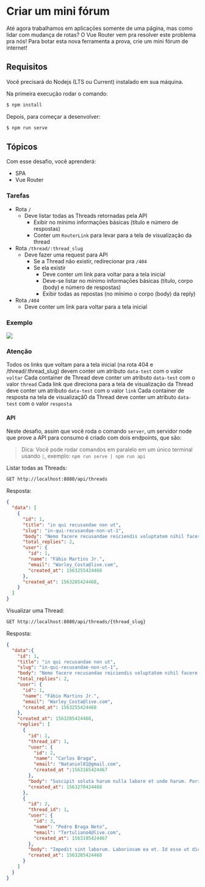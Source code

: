 # Criar um mini fórum

Até agora trabalhamos em aplicaçōes somente de uma página, mas como lidar com mudança de rotas? O Vue Router vem pra resolver este problema pra nós!
Para botar esta nova ferramenta a prova, crie um mini fórum de internet!

## Requisitos

Você precisará do Nodejs (LTS ou Current) instalado em sua máquina.

Na primeira execução rodar o comando:

```bash
$ npm install
```

Depois, para começar a desenvolver:

```bash
$ npm run serve
```

## Tópicos

Com esse desafio, você aprenderá:

- SPA
- Vue Router

### Tarefas

- Rota `/`
  - Deve listar todas as Threads retornadas pela API
    - Exibir no mínimo informaçōes básicas (título e número de respostas)
    - Conter um `RouterLink` para levar para a tela de visualização da thread
- Rota `/thread/:thread_slug`
  - Deve fazer uma request para API
    - Se a Thread não existir, redirecionar pra `/404`
    - Se ela existir
      - Deve conter um link para voltar para a tela inicial
      - Deve-se listar no mínimo informaçōes básicas (título, corpo (body) e número de respostas)
      - Exibir todas as repostas (no mínimo o corpo (body) da reply)
- Rota `/404`
  - Deve conter um link para voltar para a tela inicial

### Exemplo

![](https://codenation-challenges.s3-us-west-1.amazonaws.com/vue-4/27pkeDP.gif)

### Atenção

Todos os links que voltam para a tela inicial (na rota 404 e /thread/:thread_slug) devem conter um atributo `data-test` com o valor `voltar`
Cada container de Thread deve conter um atributo `data-test` com o valor `thread`
Cada link que direciona para a tela de visualização da Thread deve conter um atributo `data-test` com o valor `link`
Cada container de resposta na tela de visualizaçã0 da Thread deve conter um atributo `data-test` com o valor `resposta`

#### API

Neste desafio, assim que você roda o comando `server`, um servidor node que prove a API para consumo é criado com dois endpoints, que são:

> Dica: Você pode rodar comandos em paralelo em um único terminal usando `|`, exemplo: `npm run serve | npm run api`

Listar todas as Threads:

```bash
GET http://localhost:8080/api/threads
```

Resposta:

```json
{
  "data": [
    {
      "id": 1,
      "title": "in qui recusandae non ut",
      "slug": "in-qui-recusandae-non-ut-1",
      "body": "Nemo facere recusandae reiciendis voluptatem nihil facere perferendis qui. Et nam voluptas itaque quibusdam aut. Dolor at repellendus debitis minima minus et velit nisi veniam. Nemo animi dolorem reprehenderit rem officia. Excepturi a nisi autem voluptate eos quis porro laborum. Voluptatem eaque at consequatur at dicta eum iste qui.",
      "total_replies": 2,
      "user": {
        "id": 1,
        "name": "Fábio Martins Jr.",
        "email": "Warley_Costa@live.com",
        "created_at": 1563255424468
      },
      "created_at": 1563285424468,
    }
  ]
}
```

Visualizar uma Thread:

```bash
GET http://localhost:8080/api/threads/{thread_slug}
```

Resposta:

```json
{
  "data":{
    "id": 1,
    "title": "in qui recusandae non ut",
    "slug": "in-qui-recusandae-non-ut-1",
    "body": "Nemo facere recusandae reiciendis voluptatem nihil facere perferendis qui. Et nam voluptas itaque quibusdam aut. Dolor at repellendus debitis minima minus et velit nisi veniam. Nemo animi dolorem reprehenderit rem officia. Excepturi a nisi autem voluptate eos quis porro laborum. Voluptatem eaque at consequatur at dicta eum iste qui.",
    "total_replies": 2,
    "user": {
      "id": 1,
      "name": "Fábio Martins Jr.",
      "email": "Warley_Costa@live.com",
      "created_at": 1563255424468
    },
    "created_at": 1563285424468,
    "replies": [
      {
        "id": 1,
        "thread_id": 1,
        "user": {
          "id": 2,
          "name": "Carlos Braga",
          "email": "Nataniel81@gmail.com",
          "created_at ":1563165424467
        },
        "body": "Suscipit soluta harum nulla labore et unde harum. Porro sunt voluptatem aspernatur rem sit sunt autem. Et cupiditate modi delectus harum. Iure dolorem laboriosam quis vel. Voluptatem beatae temporibus sapiente ut maxime sequi delectus tempora repellat.",
        "created_at": 1563270424468
      },
      {
        "id": 2,
        "thread_id": 1,
        "user": {
          "id": 3,
          "name": "Pedro Braga Neto",
          "email": "Tertuliano4@live.com",
          "created_at": 1563195424467
        },
        "body": "Impedit sint laborum. Laboriosam ea et. Id esse ut dicta id velit laborum deserunt numquam. Earum autem repellendus quos error exercitationem. Est qui recusandae minus quibusdam accusamus esse maiores eos.",
        "created_at": 1563285424468
      }
    ]
  }
}
```
